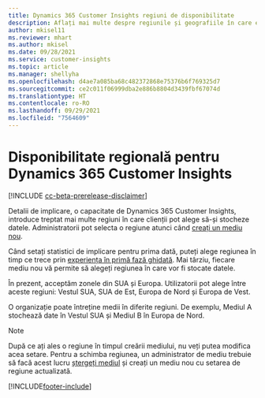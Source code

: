 ```yaml
---
title: Dynamics 365 Customer Insights regiuni de disponibilitate
description: Aflați mai multe despre regiunile și geografiile în care este implementat serviciul.
author: mkisel11
ms.reviewer: mhart
ms.author: mkisel
ms.date: 09/28/2021
ms.service: customer-insights
ms.topic: article
ms.manager: shellyha
ms.openlocfilehash: d4ae7a085ba68c482372868e75376b6f769325d7
ms.sourcegitcommit: ce2c011f06999dba2e886b8804d3439fbf67074d
ms.translationtype: HT
ms.contentlocale: ro-RO
ms.lasthandoff: 09/29/2021
ms.locfileid: "7564609"
---
```

# <a name="regional-availability-for-dynamics-365-customer-insights"></a>Disponibilitate regională pentru Dynamics 365 Customer Insights

[!INCLUDE [cc-beta-prerelease-disclaimer](includes/cc-beta-prerelease-disclaimer.md)]

Detalii de implicare, o capacitate de Dynamics 365 Customer Insights, introduce treptat mai multe regiuni în care clienții pot alege să-și stocheze datele. Administratorii pot selecta o regiune atunci când [creați un mediu nou](manage-environments-workspaces.md#create-an-environment). 

Când setați statistici de implicare pentru prima dată, puteți alege regiunea în timp ce trece prin [experiența în primă fază ghidată](quickstart.md). Mai târziu, fiecare mediu nou vă permite să alegeți regiunea în care vor fi stocate datele.

În prezent, acceptăm zonele din SUA și Europa. Utilizatorii pot alege între aceste regiuni: Vestul SUA, SUA de Est, Europa de Nord și Europa de Vest.

O organizație poate întreține medii în diferite regiuni. De exemplu, Mediul A stochează date în Vestul SUA și Mediul B în Europa de Nord.

> [!NOTE]
> După ce ați ales o regiune în timpul creării mediului, nu veți putea modifica acea setare. Pentru a schimba regiunea, un administrator de mediu trebuie să facă acest lucru [ștergeți mediul](manage-environments-workspaces.md#delete-an-environment) și creați un mediu nou cu setarea de regiune actualizată.


[!INCLUDE[footer-include](../includes/footer-banner.md)]
